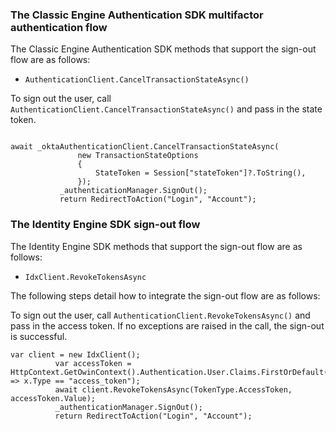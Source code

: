 ### The Classic Engine Authentication SDK multifactor authentication flow

The Classic Engine Authentication SDK methods that support the sign-out flow are as follows:

* `AuthenticationClient.CancelTransactionStateAsync()`

To sign out the user, call `AuthenticationClient.CancelTransactionStateAsync()` and pass in the state token.

```dotnet

await _oktaAuthenticationClient.CancelTransactionStateAsync(
               new TransactionStateOptions
               {
                   StateToken = Session["stateToken"]?.ToString(),
               });
           _authenticationManager.SignOut();
           return RedirectToAction("Login", "Account");
```

### The Identity Engine SDK sign-out flow

The Identity Engine SDK methods that support the sign-out flow are as follows:

* `IdxClient.RevokeTokensAsync`

The following steps detail how to integrate the sign-out flow are as follows:

To sign out the user, call `AuthenticationClient.RevokeTokensAsync()` and pass in the access token. If no exceptions are raised in the call, the sign-out is successful.

```dotnet
var client = new IdxClient();
          var accessToken = HttpContext.GetOwinContext().Authentication.User.Claims.FirstOrDefault(x => x.Type == "access_token");
          await client.RevokeTokensAsync(TokenType.AccessToken, accessToken.Value);
          _authenticationManager.SignOut();
          return RedirectToAction("Login", "Account");
```
